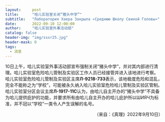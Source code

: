 ```yaml
---
layout:     post
title:      "哈儿实验室关闭“猪头中学”"
subtitle:   "Лаборатория Хаера Закрыла «Среднюю Школу Свиной Головы»"
date:       2022-09-10 12:00:00
author:     "哈儿实验室外事活动部"
catalog: false
header-img: "img/sssr25.jpg"
header-mask: 0
tags:
  - 消息
---
```


10日上午，哈儿实验室外事活动部宣布强制关闭“猪头中学”，并对其内部进行清理。哈儿实验室危险哈儿管制及实验区工作人员已经接管并进入该地进行考察。  
哈儿实验室危险哈儿管制及实验区主席**Л-9218-73З**表示，该地极度危险和混乱，完全不能称之为“学校”，可能被永久纳入哈儿实验室危险哈儿管制及实验区管制。  
哈儿实验室分区会议主席**Л-1917-11С**认为，由哈儿自主开办的“猪头中学”不具备为哈儿提供庇护的功能，并要求所有由哈儿自主开办的哈儿庇护所以ШИЯЧ为标准，并不冠以“学校”一类令人产生误解的名号。
<div style="text-align: right">（来自：《真理》2022年9月10日）</div>